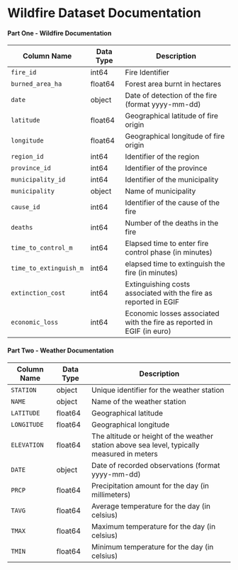 # Wildfire Dataset Documentation
#### Part One - Wildfire Documentation

| Column Name            | Data Type | Description                                                            |
|------------------------|-----------|------------------------------------------------------------------------|
| `fire_id`              | int64     | Fire Identifier                                                        |
| `burned_area_ha`       | float64   | Forest area burnt in hectares                                          |
| `date`                 | object    | Date of detection of the fire (format yyyy-mm-dd)                      |
| `latitude`             | float64   | Geographical latitude of fire origin                                   |
| `longitude`            | float64   | Geographical longitude of fire origin                                  |
| `region_id`            | int64     | Identifier of the region                                               |
| `province_id`          | int64     | Identifier of the province                                             |
| `municipality_id`      | int64     | Identifier of the municipality                                         |
| `municipality`         | object    | Name of municipality                                                   |
| `cause_id`             | int64     | Identifier of the cause of the fire                                    |
| `deaths`               | int64     | Number of the deaths in the fire                                       |
| `time_to_control_m`    | int64     | Elapsed time to enter fire control phase (in minutes)                  |
| `time_to_extinguish_m` | int64     | elapsed time to extinguish the fire (in minutes)                       |
| `extinction_cost`      | int64     | Extinguishing costs associated with the fire as reported in EGIF       |
| `economic_loss`        | int64     | Economic losses associated with the fire as reported in EGIF (in euro) |

#### Part Two - Weather Documentation
| Column Name            | Data Type | Description                                                                                 |
|------------------------|-----------|---------------------------------------------------------------------------------------------|
| `STATION`              | object    | Unique identifier for the weather station                                                   |
| `NAME`                 | object    | Name of the weather station                                                                 |
| `LATITUDE`             | float64   | Geographical latitude                                                                       |
| `LONGITUDE`            | float64   | Geographical longitude                                                                      |
| `ELEVATION`            | float64   | The altitude or height of the weather station above sea level, typically measured in meters |
| `DATE`                 | object    | Date of recorded observations (format yyyy-mm-dd)                                           |
| `PRCP`                 | float64   | Precipitation amount for the day (in millimeters)                                           |
| `TAVG`                 | float64   | Average temperature for the day (in celsius)                                                |
| `TMAX`                 | float64   | Maximum temperature for the day (in celsius)                                                |
| `TMIN`                 | float64   | Minimum temperature for the day (in celsius)                                                |
